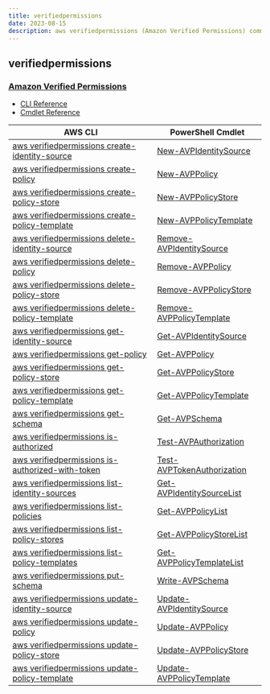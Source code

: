 ```yaml
---
title: verifiedpermissions
date: 2023-08-15
description: aws verifiedpermissions (Amazon Verified Permissions) command/cmdlet list.
---
```


## verifiedpermissions

### [Amazon Verified Permissions](https://aws.amazon.com/verified-permissions/)

* [CLI Reference](https://awscli.amazonaws.com/v2/documentation/api/latest/reference/verifiedpermissions/index.html)
* [Cmdlet Reference](https://docs.aws.amazon.com/powershell/latest/reference/items/VerifiedPermissions_cmdlets.html)

|AWS CLI|PowerShell Cmdlet|
|----|----|
|[aws verifiedpermissions create-identity-source](https://awscli.amazonaws.com/v2/documentation/api/latest/reference/verifiedpermissions/create-identity-source.html)|[New-AVPIdentitySource](https://docs.aws.amazon.com/powershell/latest/reference/items/New-AVPIdentitySource.html)|
|[aws verifiedpermissions create-policy](https://awscli.amazonaws.com/v2/documentation/api/latest/reference/verifiedpermissions/create-policy.html)|[New-AVPPolicy](https://docs.aws.amazon.com/powershell/latest/reference/items/New-AVPPolicy.html)|
|[aws verifiedpermissions create-policy-store](https://awscli.amazonaws.com/v2/documentation/api/latest/reference/verifiedpermissions/create-policy-store.html)|[New-AVPPolicyStore](https://docs.aws.amazon.com/powershell/latest/reference/items/New-AVPPolicyStore.html)|
|[aws verifiedpermissions create-policy-template](https://awscli.amazonaws.com/v2/documentation/api/latest/reference/verifiedpermissions/create-policy-template.html)|[New-AVPPolicyTemplate](https://docs.aws.amazon.com/powershell/latest/reference/items/New-AVPPolicyTemplate.html)|
|[aws verifiedpermissions delete-identity-source](https://awscli.amazonaws.com/v2/documentation/api/latest/reference/verifiedpermissions/delete-identity-source.html)|[Remove-AVPIdentitySource](https://docs.aws.amazon.com/powershell/latest/reference/items/Remove-AVPIdentitySource.html)|
|[aws verifiedpermissions delete-policy](https://awscli.amazonaws.com/v2/documentation/api/latest/reference/verifiedpermissions/delete-policy.html)|[Remove-AVPPolicy](https://docs.aws.amazon.com/powershell/latest/reference/items/Remove-AVPPolicy.html)|
|[aws verifiedpermissions delete-policy-store](https://awscli.amazonaws.com/v2/documentation/api/latest/reference/verifiedpermissions/delete-policy-store.html)|[Remove-AVPPolicyStore](https://docs.aws.amazon.com/powershell/latest/reference/items/Remove-AVPPolicyStore.html)|
|[aws verifiedpermissions delete-policy-template](https://awscli.amazonaws.com/v2/documentation/api/latest/reference/verifiedpermissions/delete-policy-template.html)|[Remove-AVPPolicyTemplate](https://docs.aws.amazon.com/powershell/latest/reference/items/Remove-AVPPolicyTemplate.html)|
|[aws verifiedpermissions get-identity-source](https://awscli.amazonaws.com/v2/documentation/api/latest/reference/verifiedpermissions/get-identity-source.html)|[Get-AVPIdentitySource](https://docs.aws.amazon.com/powershell/latest/reference/items/Get-AVPIdentitySource.html)|
|[aws verifiedpermissions get-policy](https://awscli.amazonaws.com/v2/documentation/api/latest/reference/verifiedpermissions/get-policy.html)|[Get-AVPPolicy](https://docs.aws.amazon.com/powershell/latest/reference/items/Get-AVPPolicy.html)|
|[aws verifiedpermissions get-policy-store](https://awscli.amazonaws.com/v2/documentation/api/latest/reference/verifiedpermissions/get-policy-store.html)|[Get-AVPPolicyStore](https://docs.aws.amazon.com/powershell/latest/reference/items/Get-AVPPolicyStore.html)|
|[aws verifiedpermissions get-policy-template](https://awscli.amazonaws.com/v2/documentation/api/latest/reference/verifiedpermissions/get-policy-template.html)|[Get-AVPPolicyTemplate](https://docs.aws.amazon.com/powershell/latest/reference/items/Get-AVPPolicyTemplate.html)|
|[aws verifiedpermissions get-schema](https://awscli.amazonaws.com/v2/documentation/api/latest/reference/verifiedpermissions/get-schema.html)|[Get-AVPSchema](https://docs.aws.amazon.com/powershell/latest/reference/items/Get-AVPSchema.html)|
|[aws verifiedpermissions is-authorized](https://awscli.amazonaws.com/v2/documentation/api/latest/reference/verifiedpermissions/is-authorized.html)|[Test-AVPAuthorization](https://docs.aws.amazon.com/powershell/latest/reference/items/Test-AVPAuthorization.html)|
|[aws verifiedpermissions is-authorized-with-token](https://awscli.amazonaws.com/v2/documentation/api/latest/reference/verifiedpermissions/is-authorized-with-token.html)|[Test-AVPTokenAuthorization](https://docs.aws.amazon.com/powershell/latest/reference/items/Test-AVPTokenAuthorization.html)|
|[aws verifiedpermissions list-identity-sources](https://awscli.amazonaws.com/v2/documentation/api/latest/reference/verifiedpermissions/list-identity-sources.html)|[Get-AVPIdentitySourceList](https://docs.aws.amazon.com/powershell/latest/reference/items/Get-AVPIdentitySourceList.html)|
|[aws verifiedpermissions list-policies](https://awscli.amazonaws.com/v2/documentation/api/latest/reference/verifiedpermissions/list-policies.html)|[Get-AVPPolicyList](https://docs.aws.amazon.com/powershell/latest/reference/items/Get-AVPPolicyList.html)|
|[aws verifiedpermissions list-policy-stores](https://awscli.amazonaws.com/v2/documentation/api/latest/reference/verifiedpermissions/list-policy-stores.html)|[Get-AVPPolicyStoreList](https://docs.aws.amazon.com/powershell/latest/reference/items/Get-AVPPolicyStoreList.html)|
|[aws verifiedpermissions list-policy-templates](https://awscli.amazonaws.com/v2/documentation/api/latest/reference/verifiedpermissions/list-policy-templates.html)|[Get-AVPPolicyTemplateList](https://docs.aws.amazon.com/powershell/latest/reference/items/Get-AVPPolicyTemplateList.html)|
|[aws verifiedpermissions put-schema](https://awscli.amazonaws.com/v2/documentation/api/latest/reference/verifiedpermissions/put-schema.html)|[Write-AVPSchema](https://docs.aws.amazon.com/powershell/latest/reference/items/Write-AVPSchema.html)|
|[aws verifiedpermissions update-identity-source](https://awscli.amazonaws.com/v2/documentation/api/latest/reference/verifiedpermissions/update-identity-source.html)|[Update-AVPIdentitySource](https://docs.aws.amazon.com/powershell/latest/reference/items/Update-AVPIdentitySource.html)|
|[aws verifiedpermissions update-policy](https://awscli.amazonaws.com/v2/documentation/api/latest/reference/verifiedpermissions/update-policy.html)|[Update-AVPPolicy](https://docs.aws.amazon.com/powershell/latest/reference/items/Update-AVPPolicy.html)|
|[aws verifiedpermissions update-policy-store](https://awscli.amazonaws.com/v2/documentation/api/latest/reference/verifiedpermissions/update-policy-store.html)|[Update-AVPPolicyStore](https://docs.aws.amazon.com/powershell/latest/reference/items/Update-AVPPolicyStore.html)|
|[aws verifiedpermissions update-policy-template](https://awscli.amazonaws.com/v2/documentation/api/latest/reference/verifiedpermissions/update-policy-template.html)|[Update-AVPPolicyTemplate](https://docs.aws.amazon.com/powershell/latest/reference/items/Update-AVPPolicyTemplate.html)|

